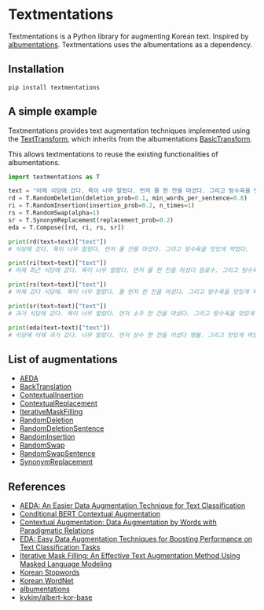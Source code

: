 # Textmentations

Textmentations is a Python library for augmenting Korean text.
Inspired by [albumentations](https://github.com/albumentations-team/albumentations).
Textmentations uses the albumentations as a dependency.

## Installation

```
pip install textmentations
```

## A simple example

Textmentations provides text augmentation techniques implemented using the [TextTransform](https://github.com/Jaesu26/textmentations/blob/v1.3.1/textmentations/core/transforms_interface.py#L19),
which inherits from the albumentations [BasicTransform](https://github.com/albumentations-team/albumentations/blob/1.4.14/albumentations/core/transforms_interface.py#L48).

This allows textmentations to reuse the existing functionalities of albumentations.

```python
import textmentations as T

text = "어제 식당에 갔다. 목이 너무 말랐다. 먼저 물 한 잔을 마셨다. 그리고 탕수육을 맛있게 먹었다."
rd = T.RandomDeletion(deletion_prob=0.1, min_words_per_sentence=0.8)
ri = T.RandomInsertion(insertion_prob=0.2, n_times=1)
rs = T.RandomSwap(alpha=1)
sr = T.SynonymReplacement(replacement_prob=0.2)
eda = T.Compose([rd, ri, rs, sr])

print(rd(text=text)["text"])
# 식당에 갔다. 목이 너무 말랐다. 먼저 물 잔을 마셨다. 그리고 탕수육을 맛있게 먹었다.

print(ri(text=text)["text"])
# 어제 최근 식당에 갔다. 목이 너무 말랐다. 먼저 물 한 잔을 마셨다 음료수. 그리고 탕수육을 맛있게 먹었다.

print(rs(text=text)["text"])
# 어제 갔다 식당에. 목이 너무 말랐다. 물 먼저 한 잔을 마셨다. 그리고 탕수육을 맛있게 먹었다..

print(sr(text=text)["text"])
# 과거 식당에 갔다. 목이 너무 말랐다. 먼저 소주 한 잔을 마셨다. 그리고 탕수육을 맛있게 먹었다.

print(eda(text=text)["text"])
# 식당에 어제 과거 갔다. 너무 말랐다. 먼저 상수 한 잔을 마셨다 맹물. 그리고 맛있게 먹었다.
```

## List of augmentations

- [AEDA](https://github.com/Jaesu26/textmentations/blob/v1.3.1/textmentations/augmentations/modification/transforms.py#L13)
- [BackTranslation](https://github.com/Jaesu26/textmentations/blob/v1.3.1/textmentations/augmentations/generation/transforms.py#L21)
- [ContextualInsertion](https://github.com/Jaesu26/textmentations/blob/v1.3.1/textmentations/augmentations/generation/transforms.py#L67)
- [ContextualReplacement](https://github.com/Jaesu26/textmentations/blob/v1.3.1/textmentations/augmentations/generation/transforms.py#L128)
- [IterativeMaskFilling](https://github.com/Jaesu26/textmentations/blob/v1.3.1/textmentations/augmentations/generation/transforms.py#L193)
- [RandomDeletion](https://github.com/Jaesu26/textmentations/blob/v1.3.1/textmentations/augmentations/modification/transforms.py#L105)
- [RandomDeletionSentence](https://github.com/Jaesu26/textmentations/blob/v1.3.1/textmentations/augmentations/modification/transforms.py#L177)
- [RandomInsertion](https://github.com/Jaesu26/textmentations/blob/v1.3.1/textmentations/augmentations/modification/transforms.py#L262)
- [RandomSwap](https://github.com/Jaesu26/textmentations/blob/v1.3.1/textmentations/augmentations/modification/transforms.py#L312)
- [RandomSwapSentence](https://github.com/Jaesu26/textmentations/blob/v1.3.1/textmentations/augmentations/modification/transforms.py#L371)
- [SynonymReplacement](https://github.com/Jaesu26/textmentations/blob/v1.3.1/textmentations/augmentations/modification/transforms.py#L411)

## References

- [AEDA: An Easier Data Augmentation Technique for Text Classification](https://arxiv.org/pdf/2108.13230)
- [Conditional BERT Contextual Augmentation](https://arxiv.org/pdf/1812.06705)
- [Contextual Augmentation: Data Augmentation by Words with Paradigmatic Relations](https://arxiv.org/pdf/1805.06201)
- [EDA: Easy Data Augmentation Techniques for Boosting Performance on Text Classification Tasks](https://arxiv.org/pdf/1901.11196)
- [Iterative Mask Filling: An Effective Text Augmentation Method Using Masked Language Modeling](https://arxiv.org/pdf/2401.01830)
- [Korean Stopwords](https://www.ranks.nl/stopwords/korean)
- [Korean WordNet](http://wordnet.kaist.ac.kr/)
- [albumentations](https://github.com/albumentations-team/albumentations)
- [kykim/albert-kor-base](https://huggingface.co/kykim/albert-kor-base)
